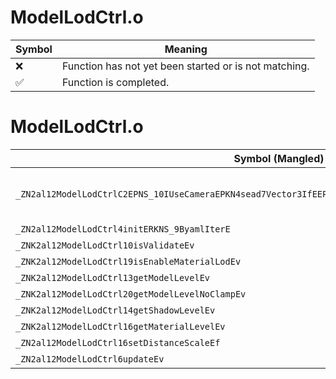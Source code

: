 # ModelLodCtrl.o
| Symbol | Meaning 
| ------------- | ------------- 
| :x: | Function has not yet been started or is not matching. 
| :white_check_mark: | Function is completed. 


# ModelLodCtrl.o
| Symbol (Mangled) | Symbol (Demangled) | Decompiled? |
| ------------- |  ------------- | ------------- |
| `_ZN2al12ModelLodCtrlC2EPNS_10IUseCameraEPKN4sead7Vector3IfEEPKNS3_8Matrix34IfEES7_RKNS3_9BoundBox3IfEEi` | `al::ModelLodCtrl::ModelLodCtrl(al::IUseCamera *,sead::Vector3<float> const*,sead::Matrix34<float> const*,sead::Vector3<float> const*,sead::BoundBox3<float> const&,int)` | :x: |
| `_ZN2al12ModelLodCtrl4initERKNS_9ByamlIterE` | `al::ModelLodCtrl::init(al::ByamlIter const&)` | :x: |
| `_ZNK2al12ModelLodCtrl10isValidateEv` | `al::ModelLodCtrl::isValidate(void)const` | :x: |
| `_ZNK2al12ModelLodCtrl19isEnableMaterialLodEv` | `al::ModelLodCtrl::isEnableMaterialLod(void)const` | :x: |
| `_ZNK2al12ModelLodCtrl13getModelLevelEv` | `al::ModelLodCtrl::getModelLevel(void)const` | :x: |
| `_ZNK2al12ModelLodCtrl20getModelLevelNoClampEv` | `al::ModelLodCtrl::getModelLevelNoClamp(void)const` | :x: |
| `_ZNK2al12ModelLodCtrl14getShadowLevelEv` | `al::ModelLodCtrl::getShadowLevel(void)const` | :x: |
| `_ZNK2al12ModelLodCtrl16getMaterialLevelEv` | `al::ModelLodCtrl::getMaterialLevel(void)const` | :x: |
| `_ZN2al12ModelLodCtrl16setDistanceScaleEf` | `al::ModelLodCtrl::setDistanceScale(float)` | :x: |
| `_ZN2al12ModelLodCtrl6updateEv` | `al::ModelLodCtrl::update(void)` | :x: |
